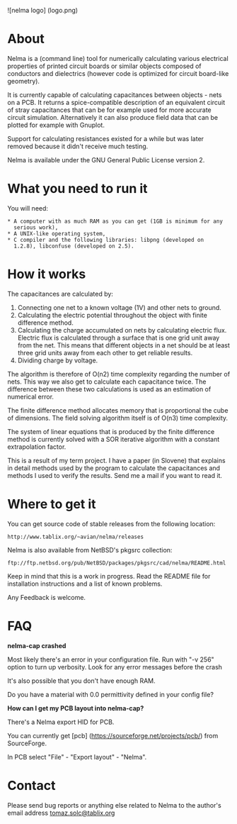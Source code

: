 ![nelma logo] (logo.png)

# About

Nelma is a (command line) tool for numerically calculating various
electrical properties of printed circuit boards or similar objects
composed of conductors and dielectrics (however code is optimized for
circuit board-like geometry).

It is currently capable of calculating capacitances between objects -
nets on a PCB. It returns a spice-compatible description of an
equivalent circuit of stray capacitances that can be for example used
for more accurate circuit simulation. Alternatively it can also produce
field data that can be plotted for example with Gnuplot.

Support for calculating resistances existed for a while but was later
removed because it didn't receive much testing.

Nelma is available under the GNU General Public License version 2.

# What you need to run it

You will need:

    * A computer with as much RAM as you can get (1GB is minimum for any
      serious work),
    * A UNIX-like operating system,
    * C compiler and the following libraries: libpng (developed on
      1.2.8), libconfuse (developed on 2.5).

# How it works

The capacitances are calculated by:

   1. Connecting one net to a known voltage (1V) and other nets to
      ground.
   2. Calculating the electric potential throughout the object with
      finite difference method.
   3. Calculating the charge accumulated on nets by calculating electric
      flux. Electric flux is calculated through a surface that is one
      grid unit away from the net. This means that different objects in
      a net should be at least three grid units away from each other to
      get reliable results.
   4. Dividing charge by voltage.

The algorithm is therefore of O(n2) time complexity regarding the number
of nets. This way we also get to calculate each capacitance twice. The
difference between these two calculations is used as an estimation of
numerical error.

The finite difference method allocates memory that is proportional the
cube of dimensions. The field solving algorithm itself is of O(n3) time
complexity.

The system of linear equations that is produced by the finite difference
method is currently solved with a SOR iterative algorithm with a
constant extrapolation factor.

This is a result of my term project. I have a paper (in Slovene) that
explains in detail methods used by the program to calculate the
capacitances and methods I used to verify the results.
Send me a mail if you want to read it.

# Where to get it

You can get source code of stable releases from the following location:

    http://www.tablix.org/~avian/nelma/releases

Nelma is also available from NetBSD's pkgsrc collection:

    ftp://ftp.netbsd.org/pub/NetBSD/packages/pkgsrc/cad/nelma/README.html

Keep in mind that this is a work in progress. Read the README file for
installation instructions and a list of known problems.

Any Feedback is welcome.

# FAQ

**nelma-cap crashed**

Most likely there's an error in your configuration file. Run with "-v 256" option to turn up verbosity. Look for any error messages before the crash

It's also possible that you don't have enough RAM.

Do you have a material with 0.0 permittivity defined in your config file?

**How can I get my PCB layout into nelma-cap?**

There's a Nelma export HID for PCB.

You can currently get [pcb] (https://sourceforge.net/projects/pcb/) from
SourceForge.

In PCB select "File" - "Export layout" - "Nelma".

# Contact

Please send bug reports or anything else related to Nelma to the
author's email address tomaz.solc@tablix.org 

